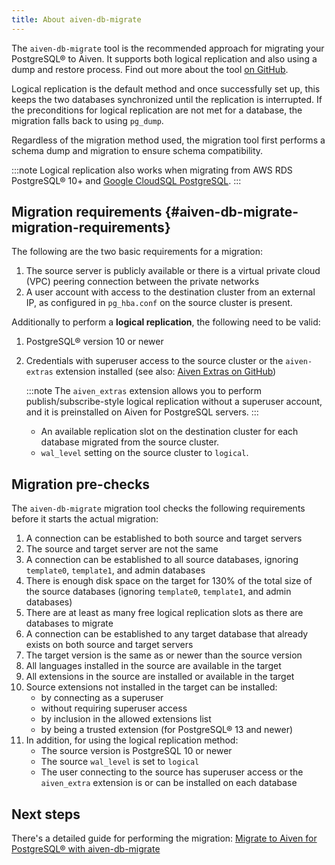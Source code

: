 ```yaml
---
title: About aiven-db-migrate
---
```


The `aiven-db-migrate` tool is the recommended approach for migrating your PostgreSQL® to Aiven.
It supports both logical replication and also
using a dump and restore process. Find out more about the tool [on
GitHub](https://github.com/aiven/aiven-db-migrate).

Logical replication is the default method and once successfully set up,
this keeps the two databases synchronized until the replication is
interrupted. If the preconditions for logical replication are not met
for a database, the migration falls back to using `pg_dump`.

Regardless of the migration method used, the migration tool first
performs a schema dump and migration to ensure schema compatibility.

:::note
Logical replication also works when migrating from AWS RDS PostgreSQL®
10+ and [Google CloudSQL
PostgreSQL](https://cloud.google.com/sql/docs/release-notes#August_30_2021).
:::

## Migration requirements {#aiven-db-migrate-migration-requirements}

The following are the two basic requirements for a migration:

1.  The source server is publicly available or there is a virtual
    private cloud (VPC) peering connection between the private networks
2.  A user account with access to the destination cluster from an
    external IP, as configured in `pg_hba.conf` on the source cluster is
    present.

Additionally to perform a **logical replication**, the following need to
be valid:

1.  PostgreSQL® version 10 or newer

2.  Credentials with superuser access to the source cluster or the
    `aiven-extras` extension installed (see also: [Aiven Extras on
    GitHub](https://github.com/aiven/aiven-extras))

    :::note
    The `aiven_extras` extension allows you to perform
    publish/subscribe-style logical replication without a superuser
    account, and it is preinstalled on Aiven for PostgreSQL servers.
    :::

    -   An available replication slot on the destination cluster for
        each database migrated from the source cluster.
    -   `wal_level` setting on the source cluster to `logical`.

## Migration pre-checks

The `aiven-db-migrate` migration tool checks the following requirements
before it starts the actual migration:

1.  A connection can be established to both source and target servers
2.  The source and target server are not the same
3.  A connection can be established to all source databases, ignoring
    `template0`, `template1`, and admin databases
4.  There is enough disk space on the target for 130% of the total size
    of the source databases (ignoring `template0`, `template1`, and
    admin databases)
5.  There are at least as many free logical replication slots as there
    are databases to migrate
6.  A connection can be established to any target database that already
    exists on both source and target servers
7.  The target version is the same as or newer than the source version
8.  All languages installed in the source are available in the target
9.  All extensions in the source are installed or available in the
    target
10. Source extensions not installed in the target can be installed:
    -   by connecting as a superuser
    -   without requiring superuser access
    -   by inclusion in the allowed extensions list
    -   by being a trusted extension (for PostgreSQL® 13 and newer)
11. In addition, for using the logical replication method:
    -   The source version is PostgreSQL 10 or newer
    -   The source `wal_level` is set to `logical`
    -   The user connecting to the source has superuser access or the
        `aiven_extra` extension is or can be installed on each database

## Next steps

There's a detailed guide for performing the migration:
[Migrate to Aiven for PostgreSQL® with aiven-db-migrate](/docs/products/postgresql/howto/migrate-aiven-db-migrate)
